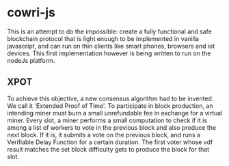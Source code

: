 # cowri-js

This is an attempt to do the impossible: create a fully functional and safe blockchain protocol that is light enough to be implemented in vanilla javascript, and can run on thin clients like smart phones, browsers and iot devices. This first implementation however is being written to run on the nodeJs platform.

## XPOT

To achieve this objective, a new consensus algorithm had to be invented. We call it 'Extended Proof of Time'. To participate in block production, an intending miner must burn a small unrefundable fee in exchange for a virtual miner. Every slot, a miner performs a small computation to check if it is among a list of workers to vote in the previous block and also produce the next block. If it is, it submits a vote on the previous block, and runs a Verifiable Delay Function for a certain duration. The first voter whose vdf result matches the set block difficulty gets to produce the block for that slot.

